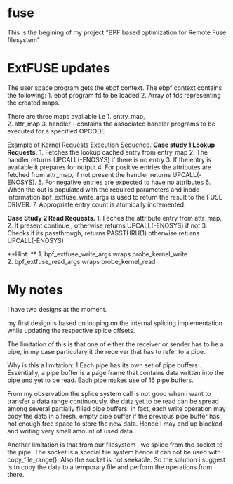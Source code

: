 # fuse

This is the begining of my project "BPF based optimization for Remote Fuse filesystem"

# ExtFUSE updates

The user space program gets the ebpf context.
The ebpf context contains the following:
	1. ebpf program fd to be loaded
	2. Array of fds representing the created maps.


There are three maps available i.e 
	1. entry_map,	
	2. attr_map 
	3. handler - contains the associated handler programs to be executed for a specified OPCODE

Example of Kernel Requests Execution Sequence. 
**Case study 1 Lookup Requests.**
	1. Fetches the lookup cached entry from entry_map 
	2. The handler returns UPCALL(-ENOSYS) if there is no entry
	3. If the entry is available it prepares for output
	4. For positive entries the attributes are fetched from attr_map, if not present the handler returns UPCALL(-ENOSYS).
	5. For negative entries are expected to have no attributes
	6. When the out is populated with the required parameters and inode information  bpf_extfuse_write_args is used to return the 				result to the FUSE DRIVER.
	7. Appropriate entry count is atomically incremented.
	
**Case Study 2 Read Requests.**
	1. Feches the attribute entry from attr_map.
	2. If present continue , otherwise returns UPCALL(-ENOSYS) if not
	3. Checks if its passthrough, returns PASSTHRU(1) otherwise returns UPCALL(-ENOSYS)
	


**Hint: **
	1. bpf_extfuse_write_args wraps probe_kernel_write  
	2. bpf_extfuse_read_args wraps probe_kernel_read

# My notes
I have two designs at the moment.

my first design is based on looping on the internal splicing implementation while
updating the respective splice offsets.

The limitation of this is that one of either the receiver or sender has to be a pipe,
in my case particulary it the receiver that has to refer to a pipe.

Why is this a limitation: 1.Each pipe has its own set of pipe buffers .
Essentially, a pipe buffer is a page frame that contains data written into the pipe
and yet to be read. Each pipe makes use of 16 pipe buffers. 

From my observation the splice system call is not good when i want to transfer a data range
continuously. the data yet to be read can be spread among several partially filled pipe buffers:
in fact, each write operation may copy the data in a fresh, empty pipe buffer if the previous
pipe buffer has not enough free space to store the new data. Hence I may end up blocked and writing
very small amount of used data.

Another limitation is that from our filesystem , we splice from the socket to the pipe. The socket is a special
file system hence it can not be used with copy_file_range(). Also the socket is not seekable. So the solution
i suggest is to copy the data to a temporary file and perform the operations from there.

